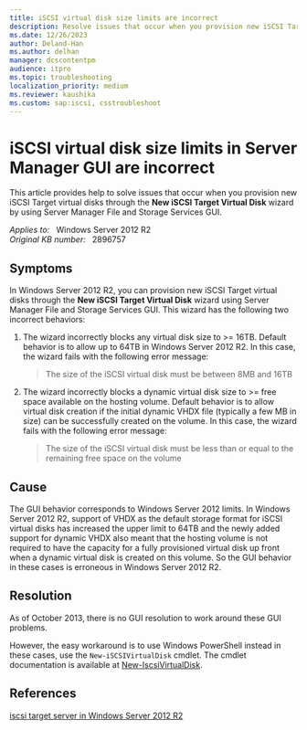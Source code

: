 ```yaml
---
title: iSCSI virtual disk size limits are incorrect
description: Resolve issues that occur when you provision new iSCSI Target virtual disks through the New iSCSI Target Virtual Disk wizard by using Server Manager File and Storage Services GUI.
ms.date: 12/26/2023
author: Deland-Han
ms.author: delhan
manager: dcscontentpm
audience: itpro
ms.topic: troubleshooting
localization_priority: medium
ms.reviewer: kaushika
ms.custom: sap:iscsi, csstroubleshoot
---
```

# iSCSI virtual disk size limits in Server Manager GUI are incorrect

This article provides help to solve issues that occur when you provision new iSCSI Target virtual disks through the **New iSCSI Target Virtual Disk** wizard by using Server Manager File and Storage Services GUI.

_Applies to:_ &nbsp; Windows Server 2012 R2  
_Original KB number:_ &nbsp; 2896757

## Symptoms

In Windows Server 2012 R2, you can provision new iSCSI Target virtual disks through the **New iSCSI Target Virtual Disk** wizard using Server Manager File and Storage Services GUI. This wizard has the following two incorrect behaviors:

1. The wizard incorrectly blocks any virtual disk size to >= 16TB. Default behavior is to allow up to 64TB in Windows Server 2012 R2. In this case, the wizard fails with the following error message:

    > The size of the iSCSI virtual disk must be between 8MB and 16TB

2. The wizard incorrectly blocks a dynamic virtual disk size to >= free space available on the hosting volume. Default behavior is to allow virtual disk creation if the initial dynamic VHDX file (typically a few MB in size) can be successfully created on the volume. In this case, the wizard fails with the following error message:

    > The size of the iSCSI virtual disk must be less than or equal to the remaining free space on the volume

## Cause

The GUI behavior corresponds to Windows Server 2012 limits. In Windows Server 2012 R2, support of VHDX as the default storage format for iSCSI virtual disks has increased the upper limit to 64TB and the newly added support for dynamic VHDX also meant that the hosting volume is not required to have the capacity for a fully provisioned virtual disk up front when a dynamic virtual disk is created on this volume. So the GUI behavior in these cases is erroneous in Windows Server 2012 R2.

## Resolution

As of October 2013, there is no GUI resolution to work around these GUI problems.

However, the easy workaround is to use Windows PowerShell instead in these cases, use the `New-iSCSIVirtualDisk` cmdlet. The cmdlet documentation is available at [New-IscsiVirtualDisk](/powershell/module/iscsitarget/new-iscsivirtualdisk).

## References

[iscsi target server in Windows Server 2012 R2](https://blogs.technet.com/b/filecab/archive/2013/07/31/iscsi-target-server-in-windows-server-2012-r2.aspx)
